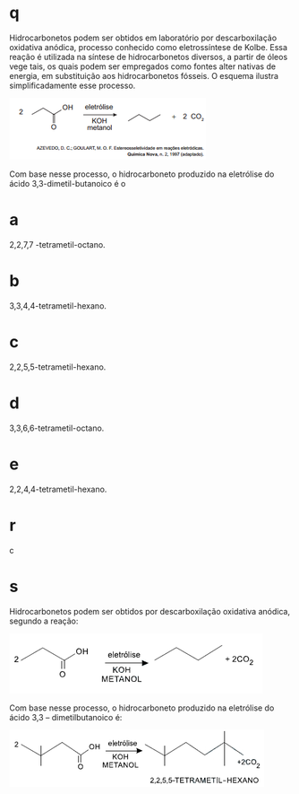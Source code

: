 # q
Hidrocarbonetos podem ser obtidos em laboratório por descarboxilação oxidativa anódica, processo conhecido como eletrossíntese de Kolbe. Essa reação é utilizada na síntese de hidrocarbonetos diversos, a partir de óleos vege tais, os quais podem ser empregados como fontes alter nativas de energia, em substituição aos hidrocarbonetos fósseis. O esquema ilustra simplificadamente esse processo.

![](2ec1302f-fdee-c493-fc62-ff1452b278ea.png)

Com base nesse processo, o hidrocarboneto produzido na eletrólise do ácido 3,3-dimetil-butanoico é o

# a
2,2,7,7 -tetrametil-octano.

# b
3,3,4,4-tetrametil-hexano.

# c
2,2,5,5-tetrametil-hexano.

# d
3,3,6,6-tetrametil-octano.

# e
2,2,4,4-tetrametil-hexano.

# r
c

# s
Hidrocarbonetos podem ser obtidos por descarboxilação oxidativa anódica, segundo a reação:

![](1ef41e1b-48e4-9d31-cdef-159263ad2af2.png)

Com base nesse processo, o hidrocarboneto produzido na eletrólise do ácido 3,3 – dimetilbutanoico é:

![](6ed2448e-dd3f-59a7-38d6-eb0fa2d5b90d.png)

 
